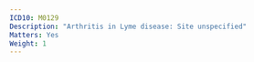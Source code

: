```yaml
---
ICD10: M0129
Description: "Arthritis in Lyme disease: Site unspecified"
Matters: Yes
Weight: 1
---
```

